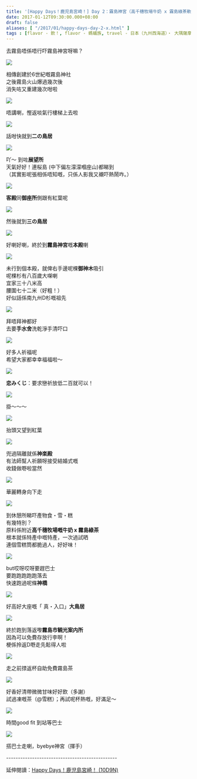 ```yaml
---
title: '[Happy Days！鹿児島宮崎！] Day 2：霧島神宮（高千穗牧場牛奶 x 霧島綠茶軟雪糕、霧島茶）'
date: 2017-01-12T09:30:00.000+08:00
draft: false
aliases: [ "/2017/01/happy-days-day-2-x.html" ]
tags : [flavor - 飲！, flavor - 螞蟻族, travel - 日本（九州西海道）・ 大隅薩摩鹿児島と日向宮崎]
---
```


去霧島唔係唔行吓霧島神宮呀嘛？  

![](/images/kojkmi2b.jpg)

相傳創建於6世紀嘅霧島神社  
之後霧島火山爆過幾次後  
消失咗又重建幾次咁啦  

![](/images/kojkmi2b1.jpg)

唔講喇，慳返啖氣行樓梯上去啦  

![](/images/kojkmi2b2.jpg)

話咁快就到**二の鳥居**  

![](/images/kojkmi2b3.jpg)

吖～ 到咗**展望所**  
天氣好好！連桜島 (中下偏左濛濛嗰座山)都睇到  
（其實影呢張相係唔知嘅，只係人影我又襯吓熱鬧咋。）  

![](/images/kojkmi2b4.jpg)

**客殿**同**御座所**側跟有紅葉呢  

![](/images/kojkmi2b5.jpg)

然後就到**三の鳥居**  

![](/images/kojkmi2b6.jpg)

好喇好喇，終於到**霧島神宮**嘅**本殿**喇  

![](/images/kojkmi2b7.jpg)

未行到個本殿，就俾右手邊呢棵**御神木**吸引  
呢棵杉有八百歲大㗎喇  
宜家三十八米高  
腰圍七十二米（好粗！）  
好似話係南九州D杉嘅祖先  

![](/images/kojkmi2b8.jpg)

拜唔拜神都好  
去要**手水舍**洗乾淨手清吓口  

![](/images/kojkmi2b9.jpg)

好多人祈福呢  
希望大家都幸幸福福啦～  

![](/images/kojkmi2b10.jpg)

**恋みくじ**：要求戀祈放低二百就可以！  

![](/images/kojkmi2b11.jpg)

掛～～～  

![](/images/kojkmi2b12.jpg)

抬頭又望到紅葉  

![](/images/kojkmi2b13.jpg)

兜過隔離就係**神楽殿**  
有法師幫人祈願呀接受結婚式嘅  
收錢做嘢啦當然  

![](/images/kojkmi2b14.jpg)

華麗轉身向下走  

![](/images/kojkmi2b15.jpg)

到休憩所睇吓產物食・雪・糕  
有幾特別？  
原料係附近**高千穗牧場嘅牛奶 x 霧島綠茶**  
根本就係特產中嘅特產，一次過試晒  
連個雪糕筒都脆過人，好好味！  

![](/images/kojkmi2b16.jpg)

but哎呀哎呀要趕巴士  
要跑跑跑跑跑落去  
快速跑過呢條**神橋**  

![](/images/kojkmi2b17.jpg)

好高好大座嘅「 真・入口」**大鳥居**   

![](/images/kojkmi2b18.jpg)

終於跑到落返嚟**霧島市観光案内所**  
因為可以免費存放行李啊！  
梗係拎返D嘢走先鬆得人啦  

![](/images/kojkmi2b19.jpg)

走之前㩒返杯自助免費霧島茶  

![](/images/kojkmi2b20.jpg)

好香好清帶微微甘味好好飲（多謝）  
試過凍嘅茶（@雪糕）；再試呢杯熱嘅，好滿足～  

![](/images/kojkmi2b21.jpg)

時間good fit 到站等巴士  

![](/images/kojkmi2b22.jpg)

搭巴士走喇，byebye神宮（揮手）  
  
\-----------------------------------------------  
  
延伸閱讀：[Happy Days！鹿児島宮崎！ (10D9N)](https://hidie.net/kojkmi10d9n/)
